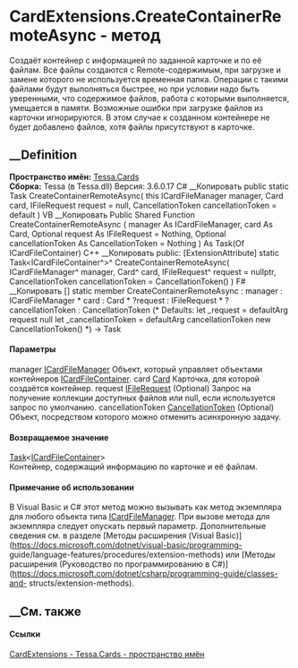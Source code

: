 # CardExtensions.CreateContainerRemoteAsync - метод
Создаёт контейнер с информацией по заданной карточке и по её файлам. Все файлы
создаются с Remote-содержимым, при загрузке и замене которого не используется
временная папка. Операции с такими файлами будут выполняться быстрее, но при
условии надо быть уверенными, что содержимое файлов, работа с которыми
выполняется, умещается в памяти. Возможные ошибки при загрузке файлов из
карточки игнорируются. В этом случае к созданном контейнере не будет добавлено
файлов, хотя файлы присутствуют в карточке.
## __Definition
 **Пространство имён:** [Tessa.Cards](N_Tessa_Cards.htm)  
 **Сборка:** Tessa (в Tessa.dll) Версия: 3.6.0.17
C# __Копировать
     public static Task<ICardFileContainer> CreateContainerRemoteAsync(
    	this ICardFileManager manager,
    	Card card,
    	IFileRequest request = null,
    	CancellationToken cancellationToken = default
    )
VB __Копировать
    <ExtensionAttribute>
    Public Shared Function CreateContainerRemoteAsync ( 
    	manager As ICardFileManager,
    	card As Card,
    	Optional request As IFileRequest = Nothing,
    	Optional cancellationToken As CancellationToken = Nothing
    ) As Task(Of ICardFileContainer)
C++ __Копировать
     public:
    [ExtensionAttribute]
    static Task<ICardFileContainer^>^ CreateContainerRemoteAsync(
    	ICardFileManager^ manager, 
    	Card^ card, 
    	IFileRequest^ request = nullptr, 
    	CancellationToken cancellationToken = CancellationToken()
    )
F# __Копировать
     [<ExtensionAttribute>]
    static member CreateContainerRemoteAsync : 
            manager : ICardFileManager * 
            card : Card * 
            ?request : IFileRequest * 
            ?cancellationToken : CancellationToken 
    (* Defaults:
            let _request = defaultArg request null
            let _cancellationToken = defaultArg cancellationToken new CancellationToken()
    *)
    -> Task<ICardFileContainer> 
#### Параметры
manager [ICardFileManager](T_Tessa_Cards_ICardFileManager.htm)
    Объект, который управляет объектами контейнеров [ICardFileContainer](T_Tessa_Cards_ICardFileContainer.htm).
card [Card](T_Tessa_Cards_Card.htm)
    Карточка, для которой создаётся контейнер.
request [IFileRequest](T_Tessa_Files_IFileRequest.htm) (Optional)
    Запрос на получение коллекции доступных файлов или null, если используется запрос по умолчанию.
cancellationToken
[CancellationToken](https://learn.microsoft.com/dotnet/api/system.threading.cancellationtoken)
(Optional)
    Объект, посредством которого можно отменить асинхронную задачу.
#### Возвращаемое значение
[Task](https://learn.microsoft.com/dotnet/api/system.threading.tasks.task-1)<[ICardFileContainer](T_Tessa_Cards_ICardFileContainer.htm)>  
Контейнер, содержащий информацию по карточке и её файлам.
#### Примечание об использовании
В Visual Basic и C# этот метод можно вызывать как метод экземпляра для любого
объекта типа [ICardFileManager](T_Tessa_Cards_ICardFileManager.htm). При
вызове метода для экземпляра следует опускать первый параметр. Дополнительные
сведения см. в разделе [Методы расширения (Visual
Basic)](https://docs.microsoft.com/dotnet/visual-basic/programming-
guide/language-features/procedures/extension-methods) или [Методы расширения
(Руководство по программированию в
C#)](https://docs.microsoft.com/dotnet/csharp/programming-guide/classes-and-
structs/extension-methods).
##  __См. также
#### Ссылки
[CardExtensions - ](T_Tessa_Cards_CardExtensions.htm)
[Tessa.Cards - пространство имён](N_Tessa_Cards.htm)
